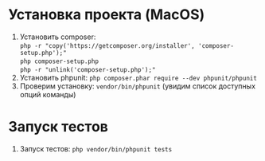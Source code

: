 # Установка проекта (MacOS)

1. Установить composer: \
`php -r "copy('https://getcomposer.org/installer', 'composer-setup.php');"` \
`php composer-setup.php` \
`php -r "unlink('composer-setup.php');"`
2. Установить phpunit: `php composer.phar require --dev phpunit/phpunit`
3. Проверим установку: `vendor/bin/phpunit` (увидим список доступных опций команды)

# Запуск тестов

1. Запуск тестов: `php vendor/bin/phpunit tests`
